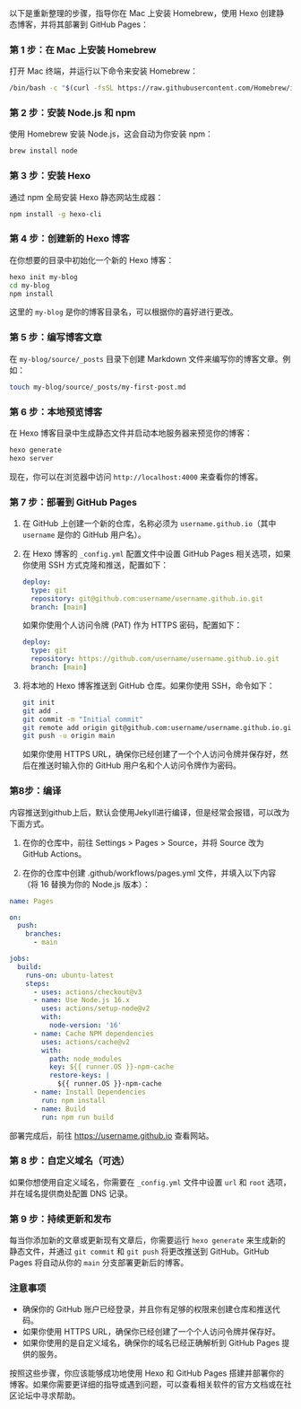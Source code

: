 以下是重新整理的步骤，指导你在 Mac 上安装 Homebrew，使用 Hexo 创建静态博客，并将其部署到 GitHub Pages：

### 第 1 步：在 Mac 上安装 Homebrew

打开 Mac 终端，并运行以下命令来安装 Homebrew：

```bash
/bin/bash -c "$(curl -fsSL https://raw.githubusercontent.com/Homebrew/install/HEAD/install.sh)"
```

### 第 2 步：安装 Node.js 和 npm

使用 Homebrew 安装 Node.js，这会自动为你安装 npm：

```bash
brew install node
```

### 第 3 步：安装 Hexo

通过 npm 全局安装 Hexo 静态网站生成器：

```bash
npm install -g hexo-cli
```

### 第 4 步：创建新的 Hexo 博客

在你想要的目录中初始化一个新的 Hexo 博客：

```bash
hexo init my-blog
cd my-blog
npm install
```

这里的 `my-blog` 是你的博客目录名，可以根据你的喜好进行更改。

### 第 5 步：编写博客文章

在 `my-blog/source/_posts` 目录下创建 Markdown 文件来编写你的博客文章。例如：

```bash
touch my-blog/source/_posts/my-first-post.md
```

### 第 6 步：本地预览博客

在 Hexo 博客目录中生成静态文件并启动本地服务器来预览你的博客：

```bash
hexo generate
hexo server
```

现在，你可以在浏览器中访问 `http://localhost:4000` 来查看你的博客。

### 第 7 步：部署到 GitHub Pages

1. 在 GitHub 上创建一个新的仓库，名称必须为 `username.github.io`（其中 `username` 是你的 GitHub 用户名）。
2. 在 Hexo 博客的 `_config.yml` 配置文件中设置 GitHub Pages 相关选项，如果你使用 SSH 方式克隆和推送，配置如下：

   ```yaml
   deploy:
     type: git
     repository: git@github.com:username/username.github.io.git
     branch: [main]
   ```

   如果你使用个人访问令牌 (PAT) 作为 HTTPS 密码，配置如下：

   ```yaml
   deploy:
     type: git
     repository: https://github.com/username/username.github.io.git
     branch: [main]
   ```

3. 将本地的 Hexo 博客推送到 GitHub 仓库。如果你使用 SSH，命令如下：

   ```bash
   git init
   git add .
   git commit -m "Initial commit"
   git remote add origin git@github.com:username/username.github.io.git
   git push -u origin main
   ```

   如果你使用 HTTPS URL，确保你已经创建了一个个人访问令牌并保存好，然后在推送时输入你的 GitHub 用户名和个人访问令牌作为密码。

### 第8步：编译

内容推送到github上后，默认会使用Jekyll进行编译，但是经常会报错，可以改为下面方式。
1. 在你的仓库中，前往 Settings > Pages > Source，并将 Source 改为 GitHub Actions。

2. 在你的仓库中创建 .github/workflows/pages.yml 文件，并填入以下内容（将 16 替换为你的 Node.js 版本）：

```yaml
name: Pages

on:
  push:
    branches:
      - main

jobs:
  build:
    runs-on: ubuntu-latest
    steps:
      - uses: actions/checkout@v3
      - name: Use Node.js 16.x
        uses: actions/setup-node@v2
        with:
          node-version: '16'
      - name: Cache NPM dependencies
        uses: actions/cache@v2
        with:
          path: node_modules
          key: ${{ runner.OS }}-npm-cache
          restore-keys: |
            ${{ runner.OS }}-npm-cache
      - name: Install Dependencies
        run: npm install
      - name: Build
        run: npm run build
  ```
部署完成后，前往 https://username.github.io 查看网站。


### 第 8 步：自定义域名（可选）

如果你想使用自定义域名，你需要在 `_config.yml` 文件中设置 `url` 和 `root` 选项，并在域名提供商处配置 DNS 记录。

### 第 9 步：持续更新和发布

每当你添加新的文章或更新现有文章后，你需要运行 `hexo generate` 来生成新的静态文件，并通过 `git commit` 和 `git push` 将更改推送到 GitHub。GitHub Pages 将自动从你的 `main` 分支部署更新后的博客。

### 注意事项

- 确保你的 GitHub 账户已经登录，并且你有足够的权限来创建仓库和推送代码。
- 如果你使用 HTTPS URL，确保你已经创建了一个个人访问令牌并保存好。
- 如果你使用的是自定义域名，确保你的域名已经正确解析到 GitHub Pages 提供的服务。

按照这些步骤，你应该能够成功地使用 Hexo 和 GitHub Pages 搭建并部署你的博客。如果你需要更详细的指导或遇到问题，可以查看相关软件的官方文档或在社区论坛中寻求帮助。